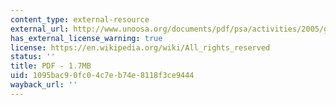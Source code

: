 ```yaml
---
content_type: external-resource
external_url: http://www.unoosa.org/documents/pdf/psa/activities/2005/graz/watercomplete-lowres.pdf
has_external_license_warning: true
license: https://en.wikipedia.org/wiki/All_rights_reserved
status: ''
title: PDF - 1.7MB
uid: 1095bac9-0fc0-4c7e-b74e-8118f3ce9444
wayback_url: ''
---
```

